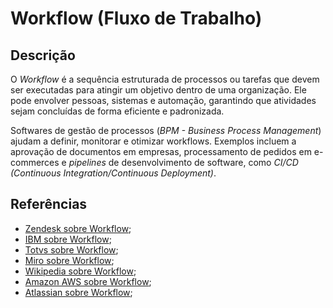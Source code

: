 # Workflow (Fluxo de Trabalho)


## Descrição

O *Workflow* é a sequência estruturada de processos ou tarefas que devem ser executadas para atingir um objetivo dentro de uma organização. Ele pode envolver pessoas, sistemas e automação, garantindo que atividades sejam concluídas de forma eficiente e padronizada.

Softwares de gestão de processos (*BPM - Business Process Management*) ajudam a definir, monitorar e otimizar workflows. Exemplos incluem a aprovação de documentos em empresas, processamento de pedidos em e-commerces e *pipelines* de desenvolvimento de software, como *CI/CD (Continuous Integration/Continuous Deployment)*.

## Referências

- [Zendesk sobre Workflow](https://www.zendesk.com.br/blog/workflow/#);
- [IBM sobre Workflow](https://www.ibm.com/br-pt/topics/workflow);
- [Totvs sobre Workflow](https://www.totvs.com/blog/gestao-para-assinatura-de-documentos/workflow/);
- [Miro sobre Workflow](https://miro.com/pt/diagrama/o-que-e-workflow/);
- [Wikipedia sobre Workflow](https://en.wikipedia.org/wiki/Workflow);
- [Amazon AWS sobre Workflow](https://aws.amazon.com/what-is/workflow/);
- [Atlassian sobre Workflow](https://www.atlassian.com/agile/project-management/workflow-automation);